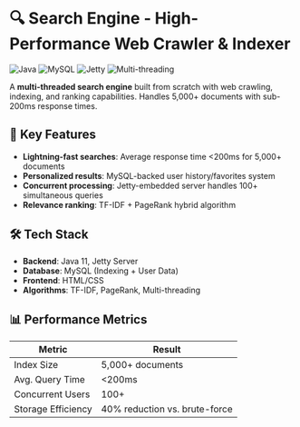 # 🔍 Search Engine - High-Performance Web Crawler & Indexer

![Java](https://img.shields.io/badge/Java-ED8B00?style=for-the-badge&logo=openjdk&logoColor=white)
![MySQL](https://img.shields.io/badge/MySQL-4479A1?style=for-the-badge&logo=mysql&logoColor=white)
![Jetty](https://img.shields.io/badge/Jetty-FF6600?style=for-the-badge&logo=eclipse&logoColor=white)
![Multi-threading](https://img.shields.io/badge/Concurrent-Processing-blue)

A **multi-threaded search engine** built from scratch with web crawling, indexing, and ranking capabilities. Handles 5,000+ documents with sub-200ms response times.

## 🚀 Key Features
- **Lightning-fast searches**: Average response time <200ms for 5,000+ documents
- **Personalized results**: MySQL-backed user history/favorites system
- **Concurrent processing**: Jetty-embedded server handles 100+ simultaneous queries
- **Relevance ranking**: TF-IDF + PageRank hybrid algorithm

## 🛠️ Tech Stack
- **Backend**: Java 11, Jetty Server
- **Database**: MySQL (Indexing + User Data)
- **Frontend**: HTML/CSS 
- **Algorithms**: TF-IDF, PageRank, Multi-threading

## 📊 Performance Metrics
| Metric | Result |
|--------|--------|
| Index Size | 5,000+ documents |
| Avg. Query Time | <200ms |
| Concurrent Users | 100+ |
| Storage Efficiency | 40% reduction vs. brute-force |
